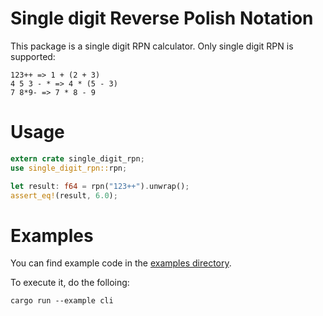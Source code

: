 # Single digit Reverse Polish Notation 

This package is a single digit RPN calculator.
Only single digit RPN is supported:

```
123++ => 1 + (2 + 3)
4 5 3 - * => 4 * (5 - 3)
7 8*9- => 7 * 8 - 9
```
# Usage

```rust
extern crate single_digit_rpn;
use single_digit_rpn::rpn;

let result: f64 = rpn("123++").unwrap();
assert_eq!(result, 6.0);
```

# Examples

You can find example code in the [examples directory](./examples).

To execute it, do the folloing:

```
cargo run --example cli
```

